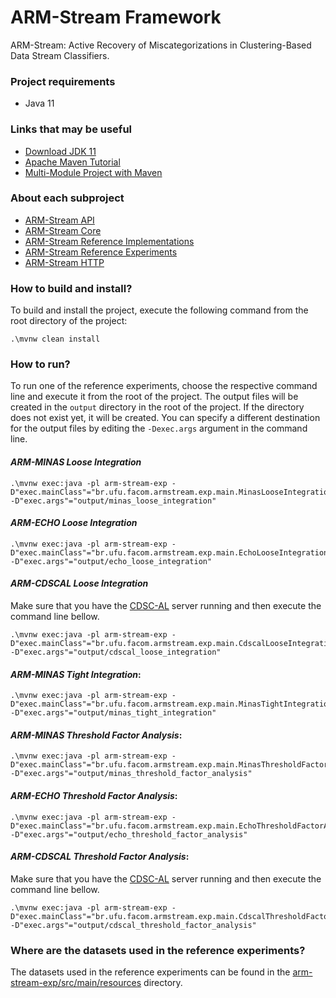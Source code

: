 # ARM-Stream Framework

ARM-Stream: Active Recovery of Miscategorizations in Clustering-Based Data Stream Classifiers.

### Project requirements

* Java 11

### Links that may be useful

* [Download JDK 11](https://adoptium.net/)
* [Apache Maven Tutorial](https://www.baeldung.com/maven)
* [Multi-Module Project with Maven](https://www.baeldung.com/maven-multi-module)

### About each subproject

* [ARM-Stream API](arm-stream-api/README.md)
* [ARM-Stream Core](arm-stream-core/README.md)
* [ARM-Stream Reference Implementations](arm-stream-impl/README.md)
* [ARM-Stream Reference Experiments](arm-stream-exp/README.md)
* [ARM-Stream HTTP](arm-stream-http/README.md)

### How to build and install?

To build and install the project, execute the following command from the root directory of the project:

```
.\mvnw clean install
```

### How to run?

To run one of the reference experiments, choose the respective command line and execute it from the root of
the project. The output files will be created in the `output` directory in the root of the project. If the
directory does not exist yet, it will be created. You can specify a different destination for the output files by
editing the `-Dexec.args` argument in the command line.

#### _ARM-MINAS Loose Integration_

```
.\mvnw exec:java -pl arm-stream-exp -D"exec.mainClass"="br.ufu.facom.armstream.exp.main.MinasLooseIntegration" -D"exec.args"="output/minas_loose_integration"
```

#### _ARM-ECHO Loose Integration_

```
.\mvnw exec:java -pl arm-stream-exp -D"exec.mainClass"="br.ufu.facom.armstream.exp.main.EchoLooseIntegration" -D"exec.args"="output/echo_loose_integration"
```

#### _ARM-CDSCAL Loose Integration_

Make sure that you have the [CDSC-AL](https://github.com/douglas444/arm-remote-cdsc-al) server running and then execute the command line bellow.

```
.\mvnw exec:java -pl arm-stream-exp -D"exec.mainClass"="br.ufu.facom.armstream.exp.main.CdscalLooseIntegration" -D"exec.args"="output/cdscal_loose_integration"
```

#### _ARM-MINAS Tight Integration_:

```
.\mvnw exec:java -pl arm-stream-exp -D"exec.mainClass"="br.ufu.facom.armstream.exp.main.MinasTightIntegration" -D"exec.args"="output/minas_tight_integration"
```

#### _ARM-MINAS Threshold Factor Analysis_:

```
.\mvnw exec:java -pl arm-stream-exp -D"exec.mainClass"="br.ufu.facom.armstream.exp.main.MinasThresholdFactorAnalysis" -D"exec.args"="output/minas_threshold_factor_analysis"
```

#### _ARM-ECHO Threshold Factor Analysis_:

```
.\mvnw exec:java -pl arm-stream-exp -D"exec.mainClass"="br.ufu.facom.armstream.exp.main.EchoThresholdFactorAnalysis" -D"exec.args"="output/echo_threshold_factor_analysis"
```

#### _ARM-CDSCAL Threshold Factor Analysis_:

Make sure that you have the [CDSC-AL](https://github.com/douglas444/arm-remote-cdsc-al) server running and then execute the command line bellow.

```
.\mvnw exec:java -pl arm-stream-exp -D"exec.mainClass"="br.ufu.facom.armstream.exp.main.CdscalThresholdFactorAnalysis" -D"exec.args"="output/cdscal_threshold_factor_analysis"
```

### Where are the datasets used in the reference experiments?

The datasets used in the reference experiments can be found in
the [arm-stream-exp/src/main/resources](arm-stream-exp/src/main/resources) directory.
